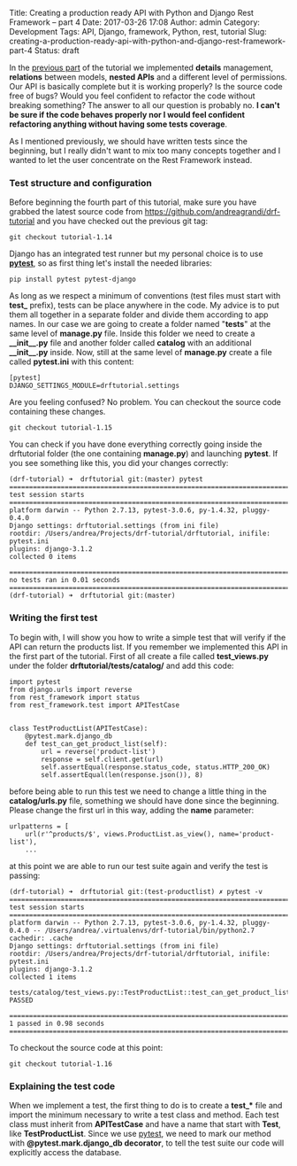 Title: Creating a production ready API with Python and Django Rest Framework – part 4
Date: 2017-03-26 17:08
Author: admin
Category: Development
Tags: API, Django, framework, Python, rest, tutorial
Slug: creating-a-production-ready-api-with-python-and-django-rest-framework-part-4
Status: draft

In the [previous
part](https://www.andreagrandi.it/2017/03/12/creating-a-production-ready-api-with-python-and-django-rest-framework-part-3/)
of the tutorial we implemented **details** management, **relations**
between models, **nested APIs** and a different level of permissions.
Our API is basically complete but it is working properly? Is the source
code free of bugs? Would you feel confident to refactor the code without
breaking something? The answer to all our question is probably no. **I
can't be sure if the code behaves properly nor I would feel confident
refactoring anything without having some tests coverage**.

As I mentioned previously, we should have written tests since the
beginning, but I really didn't want to mix too many concepts together
and I wanted to let the user concentrate on the Rest Framework instead.

### Test structure and configuration

Before beginning the fourth part of this tutorial, make sure you have
grabbed the latest source code
from <https://github.com/andreagrandi/drf-tutorial> and you have checked
out the previous git tag:

``` {.lang:sh .decode:true}
git checkout tutorial-1.14
```

Django has an integrated test runner but my personal choice is to use
[**pytest**](http://doc.pytest.org/en/latest/), so as first thing let's
install the needed libraries:

``` {.lang:sh .decode:true}
pip install pytest pytest-django
```

As long as we respect a minimum of conventions (test files must start
with **test\_** prefix), tests can be place anywhere in the code. My
advice is to put them all together in a separate folder and divide them
according to app names. In our case we are going to create a folder
named "**tests**" at the same level of **manage.py** file. Inside this
folder we need to create a **\_\_init\_\_.py** file and another folder
called **catalog** with an additional **\_\_init\_\_.py** inside. Now,
still at the same level of **manage.py** create a file called
**pytest.ini** with this content:

``` {.lang:default .decode:true}
[pytest]
DJANGO_SETTINGS_MODULE=drftutorial.settings
```

Are you feeling confused? No problem. You can checkout the source code
containing these changes.

``` {.lang:default .decode:true}
git checkout tutorial-1.15
```

You can check if you have done everything correctly going inside the
drftutorial folder (the one containing **manage.py**) and launching
**pytest**. If you see something like this, you did your changes
correctly:

``` {.lang:default .decode:true}
(drf-tutorial) ➜  drftutorial git:(master) pytest
============================================================================================================================= test session starts ==============================================================================================================================
platform darwin -- Python 2.7.13, pytest-3.0.6, py-1.4.32, pluggy-0.4.0
Django settings: drftutorial.settings (from ini file)
rootdir: /Users/andrea/Projects/drf-tutorial/drftutorial, inifile: pytest.ini
plugins: django-3.1.2
collected 0 items

========================================================================================================================= no tests ran in 0.01 seconds =========================================================================================================================
(drf-tutorial) ➜  drftutorial git:(master)
```

### Writing the first test

To begin with, I will show you how to write a simple test that will
verify if the API can return the products list. If you remember we
implemented this API in the first part of the tutorial. First of all
create a file called **test\_views.py** under the folder
**drftutorial/tests/catalog/** and add this code:

``` {.lang:python .decode:true}
import pytest
from django.urls import reverse
from rest_framework import status
from rest_framework.test import APITestCase


class TestProductList(APITestCase):
    @pytest.mark.django_db
    def test_can_get_product_list(self):
        url = reverse('product-list')
        response = self.client.get(url)
        self.assertEqual(response.status_code, status.HTTP_200_OK)
        self.assertEqual(len(response.json()), 8)
```

before being able to run this test we need to change a little thing in
the **catalog/urls.py** file, something we should have done since the
beginning. Please change the first url in this way, adding the **name**
parameter:

``` {.lang:python .decode:true}
urlpatterns = [
    url(r'^products/$', views.ProductList.as_view(), name='product-list'),
    ...
```

at this point we are able to run our test suite again and verify the
test is passing:

``` {.lang:sh .decode:true}
(drf-tutorial) ➜  drftutorial git:(test-productlist) ✗ pytest -v
============================================================================================================================= test session starts ==============================================================================================================================
platform darwin -- Python 2.7.13, pytest-3.0.6, py-1.4.32, pluggy-0.4.0 -- /Users/andrea/.virtualenvs/drf-tutorial/bin/python2.7
cachedir: .cache
Django settings: drftutorial.settings (from ini file)
rootdir: /Users/andrea/Projects/drf-tutorial/drftutorial, inifile: pytest.ini
plugins: django-3.1.2
collected 1 items

tests/catalog/test_views.py::TestProductList::test_can_get_product_list PASSED

=========================================================================================================================== 1 passed in 0.98 seconds ===========================================================================================================================
```

To checkout the source code at this point:

``` {.lang:sh .decode:true}
git checkout tutorial-1.16
```

### Explaining the test code

When we implement a test, the first thing to do is to create a
**test\_\*** file and import the minimum necessary to write a test class
and method. Each test class must inherit from **APITestCase** and have a
name that start with **Test**, like **TestProductList**. Since we use
[pytest](http://doc.pytest.org/en/latest/), we need to mark our method
with **@pytest.mark.django\_db decorator**, to tell the test suite our
code will explicitly access the database.
